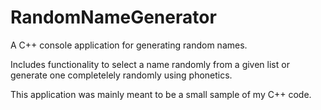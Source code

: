 # RandomNameGenerator
A C++ console application for generating random names. 

Includes functionality to select a name randomly from a given list or generate one completelely 
randomly using phonetics.

This application was mainly meant to be a small sample of my C++ code. 
